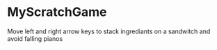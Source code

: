 # MyScratchGame
Move left and right arrow keys to stack ingrediants on a sandwitch and avoid falling pianos 
